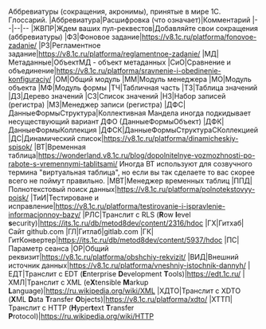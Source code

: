 Аббревиатуры (сокращения, акронимы), принятые в мире 1С. Глоссарий.
|Аббревиатура|Расшифровка (что означает)|Комментарий
|--|--|--
|ЖВПР|Ждем ваших пул-реквестов|Добавляйте свои сокращения (аббревиатуры)
|ФЗ|Фоновое задание|https://v8.1c.ru/platforma/fonovoe-zadanie/
|РЗ|Регламентное задание|https://v8.1c.ru/platforma/reglamentnoe-zadanie/
|МД|Метаданные|ОбъектМД - объект метаданных
|СиО|Сравнение и объединение|https://v8.1c.ru/platforma/sravnenie-i-obedinenie-konfiguraciy/
|ОМ|Общий модуль
|ММ|Модуль менеджера
|МО|Модуль объекта
|МФ|Модуль формы
|ТЧ|Табличная часть
|ТЗ|Таблица значений
|ДЗ|Дерево значений
|СЗ|Список значений
|НЗ|Набор записей (регистра)
|МЗ|Менеджер записи (регистра)
|ДФС|ДанныеФормыСтруктура|Коллективная Мандела иногда подкидывает несуществующий вариант ДФО (ДанныеФормыОбъект)
|ДФК|ДанныеФормыКоллекция
|ДФСК|ДанныеФормыСтруктураСКоллекцией
|ДС|Динамический список|https://v8.1c.ru/platforma/dinamicheskiy-spisok/
|ВТ|Временная таблица|https://wonderland.v8.1c.ru/blog/dopolnitelnye-vozmozhnosti-po-rabote-s-vremennymi-tablitsami/ Иногда ВТ используют для созвучного термина "виртуальная таблица", но если вы так сделаете то вас скорее всего не поймут правильно.
|МВТ|Менеджер временных таблиц
|ППД|Полнотекстовый поиск данных|https://v8.1c.ru/platforma/polnotekstovyy-poisk/
|ТиИ|Тестироване и исправление|https://v8.1c.ru/platforma/testirovanie-i-ispravlenie-informacionnoy-bazy/
|РЛС|Транслит с RLS (**R**ow **l**evel **s**ecurity)|https://its.1c.ru/db/metod8dev/content/2316/hdoc
|ГХ|Гитхаб|Сайт github.com
|ГЛ|Гитлаб|gitlab.com
|ГК|ГитКонвертер|https://its.1c.ru/db/metod8dev/content/5937/hdoc
|ПС|Параметр сеанса
|ОР|Общий реквизит|https://v8.1c.ru/platforma/obshchiy-rekvizit/
|ВИД|Внешний источник данных|https://v8.1c.ru/platforma/vneshniy-istochnik-dannyh/
|ЕДТ|Транслит с EDT (**E**nterprise **D**evelopment **T**ools)|https://edt.1c.ru/
|ХМЛ|Транслит с XML (e**X**tensible **M**arkup **L**anguage)|https://ru.wikipedia.org/wiki/XML
|ХДТО|Транслит с XDTO (**X**ML **D**ata **T**ransfer **O**bjects)|https://v8.1c.ru/platforma/xdto/
|ХТТП|Транслит с HTTP (**H**yper**t**ext **T**ransfer **P**rotocol)|https://ru.wikipedia.org/wiki/HTTP
